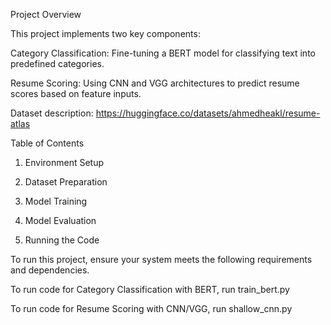 Project Overview

This project implements two key components:

Category Classification: Fine-tuning a BERT model for classifying text into predefined categories.

Resume Scoring: Using CNN and VGG architectures to predict resume scores based on feature inputs.

Dataset description:
https://huggingface.co/datasets/ahmedheakl/resume-atlas

Table of Contents

1. Environment Setup

2. Dataset Preparation

3. Model Training

4. Model Evaluation

5. Running the Code

To run this project, ensure your system meets the following requirements and dependencies.

To run code for Category Classification with BERT, run train_bert.py

To run code for Resume Scoring with CNN/VGG, run shallow_cnn.py










